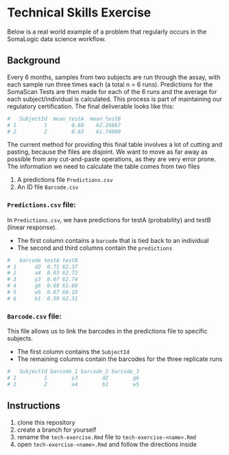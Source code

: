 
# Technical Skills Exercise

Below is a real world example of a problem that regularly occurs 
in the SomaLogic data science workflow.


## Background

Every 6 months, samples from two subjects are run through the assay, with each sample run 
three times each (a total n = 6 runs). Predictions for the SomaScan Tests are then 
made for each of the 6 runs and the average for each subject/individual is calculated.
This process is part of maintaining our regulatory certification.
The final deliverable looks like this:

```bash
#   SubjectId  mean_testA  mean_testB
# 1         1        0.69    62.26667
# 2         2        0.63    61.74000
```

The current method for providing this final table involves a lot of cutting and pasting,
because the files are disjoint. We want to move as far away as possible from any
cut-and-paste operations, as they are very error prone. The information we need to
calculate the table comes from two files

1. A predictions file `Predictions.csv`
2. An ID file `Barcode.csv`


### `Predictions.csv` file:

In `Predictions.csv`, we have predictions for testA (probability) and 
testB (linear response).

* The first column contains a `barcode` that is tied back to an individual
* The second and third columns contain the `predictions`

```bash
#   barcode testA testB
# 1      d2  0.71 62.37
# 2      a4  0.63 62.72
# 3      y3  0.67 62.74
# 4      g6  0.69 61.69
# 5      w5  0.67 60.19
# 6      b1  0.59 62.31
```


### `Barcode.csv` file:

This file allows us to link the barcodes in the
predictions file to specific subjects.

* The first column contains the `SubjectId`
* The remaining columns contain the barcodes for the three replicate runs

```bash
#   SubjectId barcode_1 barcode_2 barcode_3
# 1         1        y3        d2        g6
# 2         2        a4        b1        w5
```


## Instructions

1. clone this repository
2. create a branch for yourself
3. rename the `tech-exercise.Rmd` file to `tech-exercise-<name>.Rmd`
4. open `tech-exercise-<name>.Rmd` and follow the directions inside


